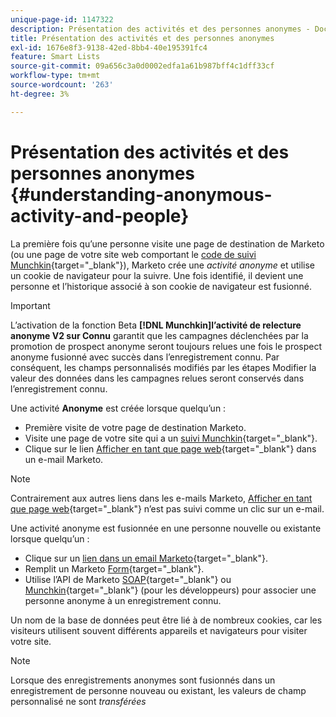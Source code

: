 ```yaml
---
unique-page-id: 1147322
description: Présentation des activités et des personnes anonymes - Documents Marketo - Documentation du produit
title: Présentation des activités et des personnes anonymes
exl-id: 1676e8f3-9138-42ed-8bb4-40e195391fc4
feature: Smart Lists
source-git-commit: 09a656c3a0d0002edfa1a61b987bff4c1dff33cf
workflow-type: tm+mt
source-wordcount: '263'
ht-degree: 3%

---
```


# Présentation des activités et des personnes anonymes {#understanding-anonymous-activity-and-people}

La première fois qu’une personne visite une page de destination de Marketo (ou une page de votre site web comportant le [code de suivi Munchkin](/help/marketo/product-docs/administration/additional-integrations/add-munchkin-tracking-code-to-your-website.md){target="_blank"}), Marketo crée une *activité anonyme* et utilise un cookie de navigateur pour la suivre. Une fois identifié, il devient une personne et l’historique associé à son cookie de navigateur est fusionné.

>[!IMPORTANT]
>
>L’activation de la fonction Beta **[!DNL Munchkin]l’activité de relecture anonyme V2 sur Connu** garantit que les campagnes déclenchées par la promotion de prospect anonyme seront toujours relues une fois le prospect anonyme fusionné avec succès dans l’enregistrement connu. Par conséquent, les champs personnalisés modifiés par les étapes Modifier la valeur des données dans les campagnes relues seront conservés dans l’enregistrement connu.

Une activité **Anonyme** est créée lorsque quelqu’un :

* Première visite de votre page de destination Marketo.
* Visite une page de votre site qui a un [suivi Munchkin](/help/marketo/product-docs/administration/additional-integrations/add-munchkin-tracking-code-to-your-website.md){target="_blank"}.
* Clique sur le lien [Afficher en tant que page web](/help/marketo/product-docs/email-marketing/general/functions-in-the-editor/add-a-view-as-web-page-link-to-an-email.md){target="_blank"} dans un e-mail Marketo.

>[!NOTE]
>
>Contrairement aux autres liens dans les e-mails Marketo, [Afficher en tant que page web](/help/marketo/product-docs/email-marketing/general/functions-in-the-editor/add-a-view-as-web-page-link-to-an-email.md){target="_blank"} n’est pas suivi comme un clic sur un e-mail.

Une activité anonyme est fusionnée en une personne nouvelle ou existante lorsque quelqu’un :

* Clique sur un [lien dans un email Marketo](/help/marketo/product-docs/email-marketing/general/using-tokens/add-a-system-token-as-a-link-in-an-email.md){target="_blank"}.
* Remplit un Marketo [Form](/help/marketo/product-docs/demand-generation/forms/form-actions/embed-a-form-on-your-website.md){target="_blank"}.
* Utilise l’API de Marketo [SOAP](/help/marketo/product-docs/administration/additional-integrations/configuring-your-soap-api-settings.md){target="_blank"} ou [Munchkin](/help/marketo/product-docs/administration/additional-integrations/add-munchkin-tracking-code-to-your-website.md){target="_blank"} (pour les développeurs) pour associer une personne anonyme à un enregistrement connu.

Un nom de la base de données peut être lié à de nombreux cookies, car les visiteurs utilisent souvent différents appareils et navigateurs pour visiter votre site.

>[!NOTE]
>
>Lorsque des enregistrements anonymes sont fusionnés dans un enregistrement de personne nouveau ou existant, les valeurs de champ personnalisé ne sont *transférées*
